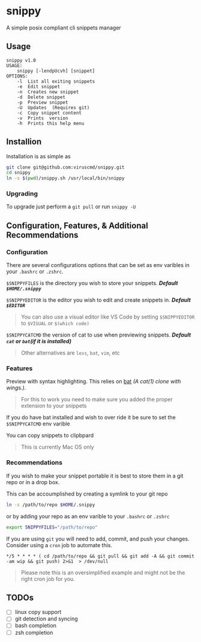 # snippy
A simple posix compliant cli snippets manager

## Usage
```
snippy v1.0
USAGE:
	snippy [-lendpUcvh] [snippet]
OPTIONS:
	-l	List all exiting snippets
	-e	Edit snippet
	-n	Creates new snippet
	-d	Delete snippet
	-p	Preview snippet
	-U	Updates  (Requires git)
	-c	Copy snippet content
	-v	Prints  version
	-h	Prints this help menu
```

## Installion
Installation is as simple as
```bash
git clone git@github.com:viruscmd/snippy.git
cd snippy
ln -s $(pwd)/snippy.sh /usr/local/bin/snippy
```

### Upgrading
To upgrade just perform a `git pull` or run `snippy -U`

## Configuration, Features, & Additional Recommendations
### Configuration
There are several configurations options that can be set as env varibles in your `.bashrc` or `.zshrc`.

`$SNIPPYFILES` is the directory you wish to store your snippets. ***Default `$HOME/.snippy`***

`$SNIPPYEDITOR` is the editor you wish to edit and create snippets in. ***Default `$EDITOR`***
> You can also use a visual editor like VS Code by setting `$SNIPPYEDITOR` to `$VISUAL` or `$(which code)`

`$SNIPPYCATCMD` the version of cat to use when previewing snippets. ***Default `cat` or `bat`(if it is installed)***
> Other alternatives are `less`, `bat`, `vim`, etc

### Features
Preview with syntax highlighting. This relies on [bat](https://github.com/sharkdp/bat) *(A cat(1) clone with wings.)*.
> For this to work you need to make sure you added the proper extension to your snippets

If you do have bat installed and wish to over ride it be sure to set the `$SNIPPYCATCMD` env varible

You can copy snippets to clipbpard
> This is currently Mac OS only

### Recommendations

If you wish to make your snippet portable it is best to store them in a git repo or in a drop box.

This can be accoumplished by creating a symlink to your git repo 
```bash
ln -s /path/to/repo $HOME/.snippy
```

or by adding your repo as an env varible to your `.bashrc` or `.zshrc`
```bash
export SNIPPYFILES="/path/to/repo"
```

If you are using `git` you will need to add, commit, and push your changes. Consider using a `cron` job to automate this.
```cron
*/5 * * * * ( cd /path/to/repo && git pull && git add -A && git commit -am wip && git push) 2>&1  > /dev/null
```
> Please note this is an oversimplified example and might not be the right cron job for you.

## TODOs
- [ ] linux copy support
- [ ] git detection and syncing
- [ ] bash completion
- [ ] zsh completion
